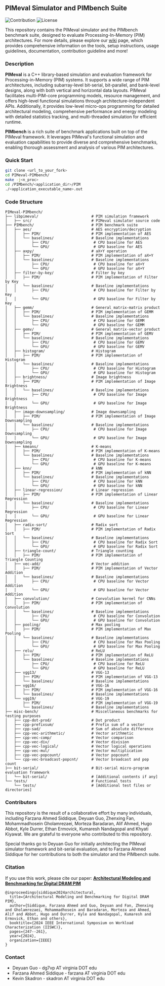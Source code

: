 ## PIMeval Simulator and PIMbench Suite

![Contribution](https://img.shields.io/badge/Contribution-Welcome-blue) ![License](https://img.shields.io/badge/license-MIT-green.svg)

This repository contains the PIMeval simulator and the PIMbench benchmark suite, designed to evaluate Processing-In-Memory (PIM) architectures. For more details, please explore our [wiki](https://github.com/UVA-LavaLab/PIMeval-PIMbench/wiki) page, which provides comprehensive information on the tools, setup instructions, usage guidelines, documentation, contribution guideline and more!

### Description
**PIMeval** is a C++ library-based simulation and evaluation framework for Processing-in-Memory (PIM) systems. It supports a wide range of PIM architectures, including subarray-level bit-serial, bit-parallel, and bank-level designs, along with both vertical and horizontal data layouts. PIMeval facilitates multi-PIM-core programming models, resource management, and offers high-level functional simulations through architecture-independent APIs. Additionally, it provides low-level micro-ops programming for detailed architectural modeling, comprehensive performance and energy modeling with detailed statistics tracking, and multi-threaded simulation for efficient runtime.

**PIMbench** is a rich suite of benchmark applications built on top of the PIMeval framework. It leverages PIMeval's functional simulation and evaluation capabilities to provide diverse and comprehensive benchmarks, enabling thorough assessment and analysis of various PIM architectures.

<!--
### Description
* PIMeval
  * A PIM simulation and evaluation framework implemented as a C++ library
  * Support various subarray-level bit-serial, subarray-level bit-parallel and bank-level PIM architectures
  * Support both vertical and horizontal data layouts
  * Support multi-PIM-core programming model and resource management
  * Support high-level functional simulation with a set of PIM architecture independent APIs
  * Support low-level micro-ops programming for modeling architecture details
  * Support performance and energy modeling with detailed stats tracking
  * Support multi-threaded simulation for runtime
* PIMbench
  * A rich set of PIM benchmark applications on top of the PIMeval functional simulation and evaluation framework
-->

### Quick Start
```bash
git clone <url_to_your_fork>
cd PIMeval-PIMbench/
make -j<n_proc>
cd /PIMbench/<application_dir>/PIM
./<application_executable_name>.out
```

### Code Structure

```
PIMeval-PIMbench/
├── libpimeval/                        # PIM simulation framework
│   ├── src/                           # PIMeval simulator source code
├── PIMbench/                          # PIM benchmark suite
│   ├── aes/                           # AES encryption/decryption
│   │   ├── PIM/                       # PIM implementation of AES
│   │   └── baselines/                 # Baseline implementations
│   │       ├── CPU/                    # CPU baseline for AES
│   │       └── GPU/                    # GPU baseline for AES
│   ├── axpy/                          # aX+Y operation
│   │   ├── PIM/                       # PIM implementation of aX+Y
│   │   └── baselines/                 # Baseline implementations
│   │       ├── CPU/                    # CPU baseline for aX+Y
│   │       └── GPU/                    # GPU baseline for aX+Y
│   ├── filter-by-key/                 # Filter by key
│   │   ├── PIM/                       # PIM implementation of Filter by Key
│   │   └── baselines/                 # Baseline implementations
│   │       ├── CPU/                    # CPU baseline for Filter by Key
│   │       └── GPU/                    # GPU baseline for Filter by Key
│   ├── gemm/                          # General matrix-matrix product
│   │   ├── PIM/                       # PIM implementation of GEMM
│   │   └── baselines/                 # Baseline implementations
│   │       ├── CPU/                    # CPU baseline for GEMM
│   │       └── GPU/                    # GPU baseline for GEMM
│   ├── gemv/                          # General matrix-vector product
│   │   ├── PIM/                       # PIM implementation of GEMV
│   │   └── baselines/                 # Baseline implementations
│   │       ├── CPU/                    # CPU baseline for GEMV
│   │       └── GPU/                    # GPU baseline for GEMV
│   ├── histogram/                     # Histogram
│   │   ├── PIM/                       # PIM implementation of Histogram
│   │   └── baselines/                 # Baseline implementations
│   │       ├── CPU/                    # CPU baseline for Histogram
│   │       └── GPU/                    # GPU baseline for Histogram
│   ├── brightness/                    # Image brightness
│   │   ├── PIM/                       # PIM implementation of Image Brightness
│   │   └── baselines/                 # Baseline implementations
│   │       ├── CPU/                    # CPU baseline for Image Brightness
│   │       └── GPU/                    # GPU baseline for Image Brightness
│   ├── image-downsampling/            # Image downsampling
│   │   ├── PIM/                       # PIM implementation of Image Downsampling
│   │   └── baselines/                 # Baseline implementations
│   │       ├── CPU/                    # CPU baseline for Image Downsampling
│   │       └── GPU/                    # GPU baseline for Image Downsampling
│   ├── kmeans/                        # K-means
│   │   ├── PIM/                       # PIM implementation of K-means
│   │   └── baselines/                 # Baseline implementations
│   │       ├── CPU/                    # CPU baseline for K-means
│   │       └── GPU/                    # GPU baseline for K-means
│   ├── knn/                           # kNN
│   │   ├── PIM/                       # PIM implementation of kNN
│   │   └── baselines/                 # Baseline implementations
│   │       ├── CPU/                    # CPU baseline for kNN
│   │       └── GPU/                    # GPU baseline for kNN
│   ├── linear-regression/             # Linear regression
│   │   ├── PIM/                       # PIM implementation of Linear Regression
│   │   └── baselines/                 # Baseline implementations
│   │       ├── CPU/                    # CPU baseline for Linear Regression
│   │       └── GPU/                    # GPU baseline for Linear Regression
│   ├── radix-sort/                    # Radix sort
│   │   ├── PIM/                       # PIM implementation of Radix Sort
│   │   └── baselines/                 # Baseline implementations
│   │       ├── CPU/                    # CPU baseline for Radix Sort
│   │       └── GPU/                    # GPU baseline for Radix Sort
│   ├── triangle-count/                # Triangle counting
│   │   ├── PIM/                       # PIM implementation of Triangle Counting
│   ├── vec-add/                       # Vector addition
│   │   ├── PIM/                       # PIM implementation of Vector Addition
│   │   └── baselines/                 # Baseline implementations
│   │       ├── CPU/                    # CPU baseline for Vector Addition
│   │       └── GPU/                    # GPU baseline for Vector Addition
│   ├── convolution/                   # Convolution kernel for CNNs
│   │   ├── PIM/                       # PIM implementation of Convolution
│   │   └── baselines/                 # Baseline implementations
│   │       ├── CPU/                    # CPU baseline for Convolution
│   │       └── GPU/                    # GPU baseline for Convolution
│   ├── pooling/                       # Max pooling
│   │   ├── PIM/                       # PIM implementation of Max Pooling
│   │   └── baselines/                 # Baseline implementations
│   │       ├── CPU/                    # CPU baseline for Max Pooling
│   │       └── GPU/                    # GPU baseline for Max Pooling
│   ├── relu/                          # ReLU
│   │   ├── PIM/                       # PIM implementation of ReLU
│   │   └── baselines/                 # Baseline implementations
│   │       ├── CPU/                    # CPU baseline for ReLU
│   │       └── GPU/                    # GPU baseline for ReLU
│   ├── vgg13/                         # VGG-13
│   │   ├── PIM/                       # PIM implementation of VGG-13
│   │   └── baselines/                 # Baseline implementations
│   ├── vgg16/                         # VGG-16
│   │   ├── PIM/                       # PIM implementation of VGG-16
│   │   └── baselines/                 # Baseline implementations
│   └── vgg19/                         # VGG-19
│       ├── PIM/                       # PIM implementation of VGG-19
│       └── baselines/                 # Baseline implementations
├── misc-bench/                        # Miscellaneous benchmarks for testing purposes
│   ├── cpp-dot-prod/                  # Dot product
│   ├── cpp-prefixsum/                 # Prefix sum of a vector
│   ├── cpp-sad/                       # Sum of absolute difference
│   ├── cpp-vec-arithmetic/            # Vector arithmetic
│   ├── cpp-vec-comp/                  # Vector comparison
│   ├── cpp-vec-div/                   # Vector division
│   ├── cpp-vec-logical/               # Vector logical operations
│   ├── cpp-vec-mul/                   # Vector multiplication
│   ├── cpp-vec-popcount/              # Vector popcount
│   └── cpp-vec-broadcast-popcnt/      # Vector broadcast and pop count
├── bit-serial/                        # Bit-serial micro-program evaluation framework
│   └── bit-serial/                    # [Additional contents if any]
└── tests/                             # Functional tests
    └── tests/                         # [Additional test files or directories]
```
<!--
### How To Build
* Run `make` at root directory or subdirectories
  * `make perf`: Build with `-O3` for performance measurement (default)
  * `make debug`: Build with `-g` for debugging
* Multi-threaded building
  * `make -j<n_proc>`
* Specify simulation target
  * `make PIM_SIM_TARGET=PIM_DEVICE_BITSIMD_V` (default)
  * `make PIM_SIM_TARGET=PIM_DEVICE_FULCRUM`
  * `make PIM_SIM_TARGET=PIM_DEVICE_BANK_LEVEL`
* Build with OpenMP
  * `make USE_OPENMP=1`
  * Guard any `-fopenmp` with this flag in Makefile used by a few applications
### About DRAMsim3 Integration
* DRAMsim3 related code are guarded with DRAMSIM3_INTEG flag
  * Requires `make dramsim3_integ`
* Below is needed for dramsim3_integ for now
```bash
# Build dramsim3
git clone https://github.com/fasiddique/DRAMsim3.git
cd DRAMsim3/
git checkout benchmark
mkdir build
cd build
cmake ..
make -j
# Build PIM functional simulator
git clone <url_to_this_repo>
cd pim-func-sim
export DRAMSIM3_PATH=<path_to_DRAMSIM3>
make -j
```
-->

### Contributors
This repository is the result of a collaborative effort by many individuals, including Farzana Ahmed Siddique, Deyuan Guo, Zhenxing Fan, Mohammadhosein Gholamrezaei, Morteza Baradaran, Alif Ahmed, Hugo Abbot, Kyle Durrer, Ethan Ermovick, Kumaresh Nandagopal and Khyati Kiyawat. We are grateful to everyone who contributed to this repository.

Special thanks go to Deyuan Guo for initially architecting the PIMeval simulator framework and bit-serial evaluation, and to Farzana Ahmed Siddique for her contributions to both the simulator and the PIMbench suite.

### Citation

If you use this work, please cite our paper: **[Architectural Modeling and Benchmarking for Digital DRAM PIM](https://ieeexplore.ieee.org/abstract/document/10763591)**   

```
@inproceedings{siddique2024architectural,
  title={Architectural Modeling and Benchmarking for Digital DRAM PIM},
  author={Siddique, Farzana Ahmed and Guo, Deyuan and Fan, Zhenxing and Gholamrezaei, Mohammadhosein and Baradaran, Morteza and Ahmed, Alif and Abbot, Hugo and Durrer, Kyle and Nandagopal, Kumaresh and Ermovick, Ethan and others},
  booktitle={2024 IEEE International Symposium on Workload Characterization (IISWC)},
  pages={247--261},
  year={2024},
  organization={IEEE}
}
```

### Contact

* Deyuan Guo - dg7vp AT virginia DOT edu
* Farzana Ahmed Siddique - farzana AT virginia DOT edu
* Kevin Skadron - skadron AT virginia DOT edu
